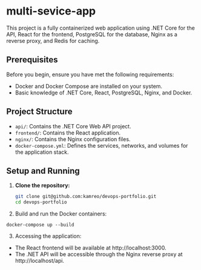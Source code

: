 # multi-sevice-app
 
This project is a fully containerized web application using .NET Core for the API, React for the frontend, PostgreSQL for the database, Nginx as a reverse proxy, and Redis for caching.

## Prerequisites

Before you begin, ensure you have met the following requirements:

- Docker and Docker Compose are installed on your system.
- Basic knowledge of .NET Core, React, PostgreSQL, Nginx, and Docker.

## Project Structure

- `api/`: Contains the .NET Core Web API project.
- `frontend/`: Contains the React application.
- `nginx/`: Contains the Nginx configuration files.
- `docker-compose.yml`: Defines the services, networks, and volumes for the application stack.

## Setup and Running

1. **Clone the repository:**
   ```bash
   git clone git@github.com:kamreo/devops-portfolio.git
   cd devops-portfolio
   ```

2. Build and run the Docker containers:

```
docker-compose up --build
```

3. Accessing the application:

- The React frontend will be available at http://localhost:3000.
- The .NET API will be accessible through the Nginx reverse proxy at http://localhost/api.
